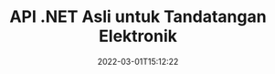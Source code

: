 ---
############################# Static ############################
layout: "product"
date: 2022-03-01T15:12:22
draft: false
#operation: 
#signaturetype: 
#fileformat: 
#productName: Java
lang: ms
#productCode: java
#otherformats: 
#breadcrumb: Put  signature on  for Java
product: "Signature"
product_tag: "signature"
platform: ".NET"
platform_tag: "net"

############################# Head ############################
head_title: "API Tandatangan Digital BERSIH - Tanda Elektronik PDF Word Excel Imej"
head_description: "API tandatangan digital C# .NET, perpustakaan eSignature untuk menandatangani PDF, Word, hamparan Excel, PowerPoint, imej & format dokumen grafik secara elektronik."

############################# Header ############################
title: "API .NET Asli untuk Tandatangan Elektronik"
description: "Tambahkan Tandatangan Digital pada Format Dokumen & Laksanakan Jenis eTandatangan yang popular (Teks, Imej, Kod QR, Kod Bar, Setem & Metadata) dalam Aplikasi .NET."
button:
    enable: true

############################# SubMenu ############################
submenu:
    enable: true
    
    left:
        img_alt: "GroupDocs.Signature for .NET"
        image: "https://www.groupdocs.cloud/templates/groupdocs/images/product-logos/groupdocs-signature-net.png"
        product: "GroupDocs.Signature"
        platform: ".NET"

    middle:
        button:
            # button loop
            - link: "#overview"
              text: "Gambaran keseluruhan"

            # button loop
            - link: "#features"
              text: "ciri-ciri"

            # button loop
            - link: "#support"
              text: "Sokongan"

            # button loop
            - link: "https://products.groupdocs.app/signature"
              text: "Demo Langsung"

            # button loop
            - link: "https://purchase.groupdocs.com/pricing/signature/net"
              text: "penentuan harga"

    right:
        link_download: "https://downloads.groupdocs.com/signature"
        link_learn: "https://docs.groupdocs.com/signature/net/"
        link_buy: "https://purchase.groupdocs.com"

############################# Overview ############################
overview:
    enable: true
    content: |
      Gunakan GroupDocs.Signature untuk API .NET untuk membina aplikasi dalam C#, ASP.NET dan teknologi berasaskan .NET lain, yang membolehkan anda menandatangani dokumen perniagaan digital seperti PDF, Microsoft Word, hamparan Excel, persembahan PowerPoint, imej, OpenDocument dan format fail standard industri lain tanpa perlu memasang sebarang perisian tambahan. Pustaka tandatangan elektronik ini mudah digunakan dan Pembangun .NET boleh dengan mudah menambah ciri tandatangan digital termaju dalam aplikasi mereka, memperkasakan pengguna untuk menandatangani, mencari dan mengesahkan e-Tandatangan dengan selamat daripada format dokumen yang popular. Ia menyokong pelaksanaan pelbagai jenis tandatangan seperti teks, imej, kod bar, kod QR, medan borang, setem dan metadata.  

      API tandatangan dokumen memperkasakan anda dengan pilihan carian yang mudah dan lanjutan untuk mencari tandatangan anda yang diperlukan pada dokumen dalam sekelip mata. Pilihan untuk menggunakan penggayaan tandatangan, pengurusan penampilan dan menyesuaikan sifat tandatangan seperti dimensi, bayangan, penjajaran dan banyak lagi juga boleh dilakukan dengan API tandatangan dokumen yang kaya dengan ciri ini.  

      GroupDocs.Signature untuk .NET boleh digunakan dalam mana-mana persekitaran pembangunan yang menyokong platform .NET. Ia serasi dengan semua bahasa berasaskan .NET dan menyokong sistem pengendalian popular (Windows, Linux, MacOS) di mana rangka kerja Mono atau .NET (termasuk Teras .NET) boleh dipasang.
    tabs:
      enable: true
      
      ## TAB ONE ##
      tab_one:
        description: |
          Berikut ialah gambaran keseluruhan GroupDocs.Signature untuk .NET:
      
        left:
          enable: true
          icon: "fab fa-html5"
          title: "Jenis Tandatangan"
          content: |
            * Tandatangan Teks
            * Tandatangan Imej
            * Tandatangan Digital
            * Tandatangan Kod QR
            * Tandatangan Kod Bar
            * Tandatangan Setem
            * Tandatangan Metadata
      
      ## TAB TWO ##
      tab_two:
        description: |
          GroupDocs.Signature untuk .NET menyokong melihat semua [format fail dokumen] (https://docs.groupdocs.com/signature/net/supported-document-formats/). Dengan hanya beberapa baris kod, tambahkan tandatangan PDF, Microsoft Office Word, hamparan Excel, Imej, HTML, e-mel Outlook, OneNote, Projek dan keupayaan melihat grafik dalam aplikasi .NET anda.

        left:
          enable: true
          table:
            # table loop
            - title: "Microsoft Office"
              content: |
                * **Word:** DOC, DOCX, DOCM, DOT, DOTX, DOTM, RTF, TXT
                * **Excel:** XLS, XLSX, XLSM, XLSB, XLTM, XLT, XLTM, XLTX, XLAM, SXC, SpreadsheetML
                * **PowerPoint:** PPT, PPTX, PPS, PPSX, PPSM, POT, POTM, POTX, PPTM

        right:
          enable: true
          table:
            # table loop
            - title: "Images & Other Formats"
              content: |
                * **Imej**: JPG, BMP, PNG, TIFF, GIF, DCM, WEBP
                * **OpenDocument**: ODT, OTT, OTS, ODS, ODP, OTP, ODG
                * **Jpeg2000**: JP2, JPF, JPX, J2K, J2C, JPM
                * **Metafiles**: EMF, WMF, CMX
                * **Mudah alih**: PDF
                * **Grafik Vektor Boleh Skala**: CDR, SVG
                * **Adobe Photoshop**: PSD
                * **Lain-lain**: DJVU

      ## TAB THREE ##
      tab_three:
        description: |
          GroupDocs.Signature untuk .NET menyokong Sistem Operasi, Rangka Kerja & Pengurus Pakej berikut:
        
        left:
          enable: true
          table:
            # table loop
            - icon: "fab fa-windows"
              title: "Sistem operasi"
              content: |
                * Windows Desktop
                * Windows Server
                * Windows Azure
                * Linux
                * MacOS

            # table loop
            - icon: "fas fa-code"
              title: "Rangka Kerja yang Disokong"
              content: |
                * .NET Framework 2.0 or higher
                * Mono Framework 1.2 or higher
                * .NET Standard 2.0
                * .NET Core 2.0
                * .NET Core 2.1

        right:
          enable: true
          table:
            # table loop
            - icon: "fas fa-box"
              title: "Pengurus Pakej"
              content: |
                * NuGet

            # table loop
            - icon: "fas fa-tools"
              title: "Persekitaran Pembangunan"
              content: |
                * Microsoft Visual Studio
                * Xamarin.Android
                * Xamarin.IOS
                * Xamarin.Mac
                * MonoDevelop

############################# Features ############################
features:
    enable: true
    title: "GroupDocs.Tandatangan untuk Ciri .NET"

    feature:
      # feature loop
      - icon: "fas fa-copy"
        content: "Cipta, Cari, Kemas Kini, Sembunyikan, Sahkan dan Padam e-Tandatangan daripada Format Dokumen yang Disokong"

      # feature loop
      - icon: "fas fa-eye"
        content: "Tentukan Tandatangan Elektronik Lanjutan XML (XAdES) untuk Hamparan Excel"

      # feature loop
      - icon: "fas fa-bolt"
        content: "Dapatkan Kandungan Imej daripada Dokumen yang Ditandatangani dengan Kod QR, Kod Bar & Tandatangan Imej"
      
      # feature loop
      - icon: "fas fa-file-powerpoint"
        content: "Tetapkan Tinggi, Lebar, Jidar & Penjajaran untuk Teks atau Imej Tandatangan & Tempat pada Halaman Tertentu"

      # feature loop
      - icon: "fas fa-code"
        content: "Cari, Sahkan dan Tandatangan Dokumen Persembahan PowerPoint Secara Digital"

      # feature loop
      - icon: "fas fa-cloud"
        content: "Tandatangani Format Dokumen Pemprosesan Perkataan dengan Tera Air Teks Asli"

      # feature loop
      - icon: "fas fa-remove-format"
        content: "Menyokong Sudut Bulat untuk Jenis Tandatangan Setem Segi Empat"

      # feature loop
      - icon: "fas fa-comment-slash"
        content: "Gunakan Teks atau Tandatangan Imej pada Helaian Excel Tertentu atau Tetapkan eSignature pada semua Helaian"

      # feature loop
      - icon: "fas fa-location-arrow"
        content: "Tentukan Nombor Baris & Lajur Tertentu untuk Meletakkan Teks atau Tandatangan Imej dalam Helaian Excel"

      # feature loop
      - icon: "fas fa-border-all"
        content: "Gunakan Bayangan pada Tandatangan Teks dalam Microsoft PowerPoint & Sediakan Warna, Sudut & Ketelusannya"

      # feature loop
      - icon: "fas fa-wrench"
        content: "Konfigurasikan Gaya Sempadan Tandatangan Teks & Pilihan Fon untuk Helaian Excel"

      # feature loop
      - icon: "fas fa-columns"
        content: "Tetapkan Jenis Tandatangan Imej, mis. Bulat atau Segi Empat & Konfigurasikan Margin, Warna Fon, Putaran"

      # feature loop
      - icon: "fas fa-file-word"
        content: "Gunakan Sijil Digital pada Dokumen, Hamparan & Fail PDF dengan Talian Tandatangan"

      # feature loop
      - icon: "fas fa-envelope"
        content: "Lakukan Tetapan Warna, Gunakan Ketelusan & Putaran pada Tandatangan Teks"

      # feature loop
      - icon: "fas fa-print"
        content: "Sediakan Pilihan Kecerahan & Skala Kelabu & Tentukan Inden Tandatangan Imej dalam Imej"

      # feature loop
      - icon: "fas fa-file-archive"
        content: "Benamkan Objek Tersuai, Serialkan serta Sulitkan dan Nyahsulit Nilai Tandatangan Metadata Dokumen PDF"

      # feature loop
      - icon: "fas fa-lock"
        content: "Sembunyikan, Alih Keluar atau Sesuaikan Kemunculan Tandatangan Digital daripada Dokumen PDF"

      # feature loop
      - icon: "fas fa-file-code"
        content: "Tandatangani Dokumen PDF dengan Medan Borang Digital dan Tandatangan Teks sebagai Imej, Anotasi, Pelekat atau Tera Air"
      
      # feature loop
      - icon: "fas fa-fill-drip"
        content: "Letakkan Tandatangan Teks ke dalam Medan Borang MS Word & Dokumen PDF"

      # feature loop
      - icon: "fas fa-file-excel"
        content: "Tentukan Halaman Sewenang-wenangnya Dokumen untuk Memproses Tandatangan atau Pengesahan Lanjutan eSignature untuk Fail Word"

      # feature loop
      - icon: "fas fa-heading"
        content: "Simpan Fail Imej Bertandatangan dalam Format Berbeza & Eksport Hamparan Bertandatangan sebagai Imej atau TIFF Berbilang Halaman"

      # feature loop
      - icon: "fas fa-project-diagram"
        content: "Berikan, Ubah Suai & Alih Keluar Kata Laluan kepada Fail yang Ditandatangani & Gunakan eTandatangan pada Fail yang Dilindungi Kata Laluan"

      # feature loop
      - icon: "fas fa-cube"
        content: "Lembaran Kerja eSign, Slaid PowerPoint, Dokumen Word & Imej dengan Objek Tersuai dalam Metadata"

      # feature loop
      - icon: "fab fa-uncharted"
        content: "Sediakan Gaya Berus Tandatangan sebagai Pepejal, Tekstur, Kecerunan Linear & Kecerunan Jejari"

      # feature loop
      - icon: "fab fa-uncharted"
        content: "Tandatangani Dokumen dengan Teks atau Data Kod QR Disulitkan Tersuai"

      # feature loop
      - icon: "fab fa-uncharted"
        content: "Cari & Tandatangani Fail dengan Format DjVu sebagai Dokumen Imej"

      # feature loop
      - icon: "fab fa-uncharted"
        content: "Ekstrak Maklumat Dokumen, cth., Pengiraan Halaman, melalui URL Fail"

      # feature loop
      - icon: "fab fa-uncharted"
        content: "Cari, Tandatangan & Sahkan Fail CorelDraw sebagai Dokumen Imej"

      # feature loop
      - icon: "fab fa-uncharted"
        content: "Simpan Sejarah Maklumat Tandatangan yang Diproses atau Dipadam Disimpan dalam Metadata"

      # feature loop
      - icon: "fab fa-uncharted"
        content: "Tambah Objek Data Tersuai, VCard atau Objek E-mel pada Kod QR & Sahkan Kod QR Disulitkan dalam Fail PDF"

    more_feature:
      # more_feature_loop
      - title: "Tambah Tandatangan Digital dengan Mudah"
        content: |
          GroupDocs.Signature untuk API .NET membolehkan anda menambah pelbagai jenis tandatangan pada format fail yang disokong. Jenis tandatangan, seperti Teks, Imej, Digital, Setem, Kod QR, Kod Bar dan Metadata boleh digunakan menggunakan GroupDocs.Signature untuk .NET. Contoh kod berikut menunjukkan cara menggunakan tandatangan teks pada dokumen PDF:

          ```cs
          using (Signature signature = new Signature("D:\\sample.pdf"))
          {
          TextSignOptions options = new TextSignOptions("John Smith")
          {
          // tetapkan warna teks
          ForeColor = Color.Red
          };
          // menandatangani dokumen untuk difailkan
          signature.Sign("D:\\signed.pdf", options);
          }
          ```

      # more_feature_loop
      - title: "Jenis Tandatangan Kod Bar yang Disokong"
        content: |
          API manipulasi tandatangan kami menawarkan anda ciri untuk menggunakan tandatangan kod bar pada format dokumen yang disokong. GroupDocs.Signature untuk .NET menyokong pelbagai jenis kod bar, seperti, Code128, Code39Extended, Code39Standard, EAN14, EAN8, ITF14, UPCA dan UPCE. Objek statik bernama "AllTypes" juga disediakan untuk menyokong semua jenis kod bar berdaftar.

      # more_feature_loop
      - title: "Cari Tandatangan & Sijil"
        content: |
          GroupDocs.Signature untuk API .NET, membolehkan anda mencari sijil Digital daripada dokumen Word, hamparan Excel dan fail PDF. Anda juga boleh mengambil semua sijil digital yang didaftarkan dalam sistem. Tandatangan metadata juga boleh dicari dalam dokumen Word, hamparan Excel, imej dan fail PDF, menggunakan GroupDocs.Signature untuk API .NET.  

          Melalui GroupDocs.Signature untuk API .NET, anda boleh mencari tandatangan Kod QR dan Kod Bar dalam mana-mana dokumen, pembentangan, hamparan, imej serta fail PDF dan mengambil kemajuan carian. Anda juga boleh mencari objek data tersuai daripada dokumen yang ditandatangani dengan Tandatangan Kod QR.

      # more_feature_loop
      - title: "Pilihan Carian Terperinci untuk Kod Bar"
        content: |
          Anda boleh mencari dan mencari kod bar yang diperlukan melalui API GroupDocs.Signature for.NET dengan mudah, kerana API tandatangan kami menawarkan pilihan carian lanjutan. Ini membolehkan anda mencari kod bar pada halaman tertentu, mencari di seluruh dokumen, menentukan halaman berbeza untuk dicari (pertama, terakhir, genap, ganjil), mencari kod bar jenis pengekodan tertentu, mencari kod bar berdasarkan rentetan teks tertentu atau mencari kod bar berdasarkan rentetan dengan pilihan "mengandungi".

############################# Support ############################
support:
    enable: true

############################# Solutions ############################
solutions:
    enable: true
    title: "GroupDocs.Signature menawarkan API paparan dokumen untuk persekitaran pembangunan popular yang lain"

    solution:
        # solution loop
        - img_alt: "GroupDocs.Signature for Java"
          image: "https://www.groupdocs.cloud/templates/groupdocs/images/product-logos/groupdocs-signature-java.png"
          product: "GroupDocs.Signature"
          platform: "Java"
          link: "/signature/java/"

############################# Back to top ###############################
back_to_top:
  enable: true
---